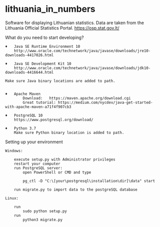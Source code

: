 # lithuania_in_numbers

Software for displaying Lithuanian statistics.
Data are taken from the Lithuania Official Statistics Portal.
https://osp.stat.gov.lt/

What do you need to start developing?

	♦	Java SE Runtime Environment 10
		http://www.oracle.com/technetwork/java/javase/downloads/jre10-downloads-4417026.html

	♦	Java SE Development Kit 10
		http://www.oracle.com/technetwork/java/javase/downloads/jdk10-downloads-4416644.html

	Make sure Java binary locations are added to path.


	♦	Apache Maven
			Download:	https://maven.apache.org/download.cgi
			Great tutorial:	https://medium.com/nycdev/java-get-started-with-apache-maven-a71f4f907cb3

	♦	PostgreSQL 10
		https://www.postgresql.org/download/

	♦	Python 3.7
		Make sure Python binary location is added to path.


Setting up your environment

	Windows:
		
		execute setup.py with Administrator privileges
		restart your computer
		run PostgreSQL server:
			open PowerShell or CMD and type
			
			pg_ctl -D "C:\[your\postgresql\installation\dir]\data" start
			
		run migrate.py to import data to the postgreSQL database
		
	Linux:

		run
			sudo python setup.py
		run
			python3 migrate.py
